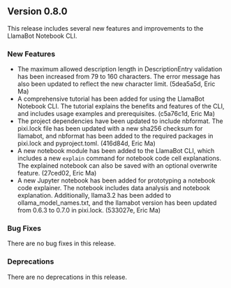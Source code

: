 ## Version 0.8.0

This release includes several new features and improvements to the LlamaBot Notebook CLI.

### New Features

- The maximum allowed description length in DescriptionEntry validation has been increased from 79 to 160 characters. The error message has also been updated to reflect the new character limit. (5dea5a5d, Eric Ma)
- A comprehensive tutorial has been added for using the LlamaBot Notebook CLI. The tutorial explains the benefits and features of the CLI, and includes usage examples and prerequisites. (c5a76c1d, Eric Ma)
- The project dependencies have been updated to include nbformat. The pixi.lock file has been updated with a new sha256 checksum for llamabot, and nbformat has been added to the required packages in pixi.lock and pyproject.toml. (416d84d, Eric Ma)
- A new notebook module has been added to the LlamaBot CLI, which includes a new `explain` command for notebook code cell explanations. The explained notebook can also be saved with an optional overwrite feature. (27ced02, Eric Ma)
- A new Jupyter notebook has been added for prototyping a notebook code explainer. The notebook includes data analysis and notebook explanation. Additionally, llama3.2 has been added to ollama\_model\_names.txt, and the llamabot version has been updated from 0.6.3 to 0.7.0 in pixi.lock. (533027e, Eric Ma)

### Bug Fixes

There are no bug fixes in this release.

### Deprecations

There are no deprecations in this release.
